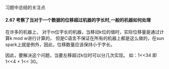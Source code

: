 习题中总结的关注点

#### 2.67 考察了当对于一个数据的位移超过机器的字长时,一般的机器如何处理

在许多的机器上， 对于m位字长的机器，当移动k位的值时，实际位移量是通过计算k mod w进行计算的， 但是C语言不保证在所有的机器上都是这么做的，在sun spark上就是例外，因此，位移数量应该保持小于字长。

因此，要解决这个问题，当要左移超过k位时可以分几次实现。 如：1<<34 即 1<<4 + 1<< 30。

